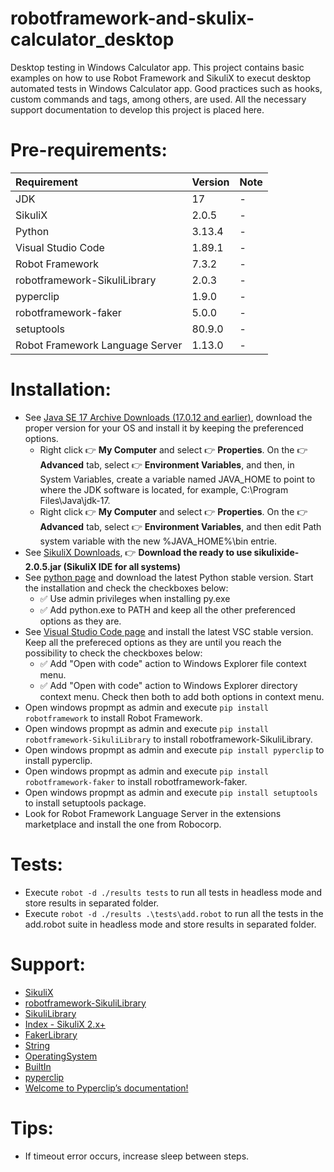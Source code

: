 # robotframework-and-skulix-calculator_desktop

Desktop testing in Windows Calculator app. This project contains basic examples on how to use Robot Framework and SikuliX to execut desktop automated tests in Windows Calculator app. Good practices such as hooks, custom commands and tags, among others, are used. All the necessary support documentation to develop this project is placed here.

# Pre-requirements:

| Requirement                     | Version        | Note                                                            |
| :------------------------------ |:---------------| :-------------------------------------------------------------- |
| JDK                             | 17             | -                                                               |
| SikuliX                         | 2.0.5          | -                                                               |
| Python                          | 3.13.4         | -                                                               |
| Visual Studio Code              | 1.89.1         | -                                                               |
| Robot Framework                 | 7.3.2          | -                                                               | 
| robotframework-SikuliLibrary    | 2.0.3          | -                                                               | 
| pyperclip                       | 1.9.0          | -                                                               | 
| robotframework-faker            | 5.0.0          | -                                                               |
| setuptools                      | 80.9.0         | -                                                               |  
| Robot Framework Language Server | 1.13.0         | -                                                               |

# Installation:

- See [Java SE 17 Archive Downloads (17.0.12 and earlier)](https://www.oracle.com/java/technologies/javase/jdk17-archive-downloads.html), download the proper version for your OS and install it by keeping the preferenced options. 
  - Right click :point_right: **My Computer** and select :point_right: **Properties**. On the :point_right: **Advanced** tab, select :point_right: **Environment Variables**, and then, in System Variables, create a variable named JAVA_HOME to point to where the JDK software is located, for example, C:\Program Files\Java\jdk-17.
  - Right click :point_right: **My Computer** and select :point_right: **Properties**. On the :point_right: **Advanced** tab, select :point_right: **Environment Variables**, and then edit Path system variable with the new %JAVA_HOME%\bin entrie.
- See [SikuliX Downloads](https://raiman.github.io/SikuliX1/downloads.html), :point_right: **Download the ready to use sikulixide-2.0.5.jar (SikuliX IDE for all systems)**
- See [python page](https://www.python.org/downloads/) and download the latest Python stable version. Start the installation and check the checkboxes below: 
  - :white_check_mark: Use admin privileges when installing py.exe 
  - :white_check_mark: Add python.exe to PATH
and keep all the other preferenced options as they are.
- See [Visual Studio Code page](https://code.visualstudio.com/) and install the latest VSC stable version. Keep all the prefereced options as they are until you reach the possibility to check the checkboxes below: 
  - :white_check_mark: Add "Open with code" action to Windows Explorer file context menu. 
  - :white_check_mark: Add "Open with code" action to Windows Explorer directory context menu.
Check then both to add both options in context menu.
- Open windows propmpt as admin and execute ```pip install robotframework``` to install Robot Framework.
- Open windows propmpt as admin and execute ```pip install robotframework-SikuliLibrary``` to install robotframework-SikuliLibrary.
- Open windows propmpt as admin and execute ```pip install pyperclip``` to install pyperclip.
- Open windows propmpt as admin and execute ```pip install robotframework-faker``` to install robotframework-faker.
- Open windows propmpt as admin and execute ```pip install setuptools``` to install setuptools package.
- Look for Robot Framework Language Server in the extensions marketplace and install the one from Robocorp.

# Tests:

- Execute ```robot -d ./results tests``` to run all tests in headless mode and store results in separated folder.
- Execute ```robot -d ./results .\tests\add.robot``` to run all the tests in the add.robot suite in headless mode and store results in separated folder.

# Support:

- [SikuliX](http://sikulix.com/)
- [robotframework-SikuliLibrary](https://github.com/MarketSquare/robotframework-SikuliLibrary)
- [SikuliLibrary](https://marketsquare.github.io/robotframework-SikuliLibrary/docs/SikuliLibrary.html)
- [Index - SikuliX 2.x+](https://sikulix-2014.readthedocs.io/en/latest/genindex.html)
- [FakerLibrary](https://marketsquare.github.io/robotframework-faker/)
- [String](https://robotframework.org/robotframework/latest/libraries/String.html#Remove%20String)
- [OperatingSystem](https://robotframework.org/robotframework/latest/libraries/OperatingSystem.html)
- [BuiltIn](https://robotframework.org/robotframework/latest/libraries/BuiltIn.html)
- [pyperclip](https://pypi.org/project/pyperclip/)
- [Welcome to Pyperclip’s documentation!](https://pyperclip.readthedocs.io/en/latest/)

# Tips:

- If timeout error occurs, increase sleep between steps.  
